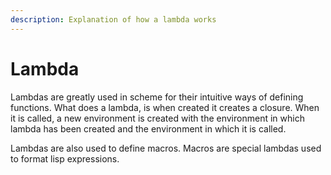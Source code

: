 ```yaml
---
description: Explanation of how a lambda works
---
```


# Lambda

Lambdas are greatly used in scheme for their intuitive ways of defining functions. What does a lambda, is when created it creates a closure. When it is called, a new environment is created with the environment in which lambda has been created and the environment in which it is called.

Lambdas are also used to define macros. Macros are special lambdas used to format lisp expressions.
